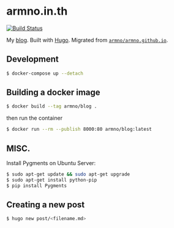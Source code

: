 # armno.in.th

[![Build Status](https://semaphoreci.com/api/v1/armno/blog/branches/master/badge.svg)](https://semaphoreci.com/armno/blog)

My [blog](https://armno.in.th). Built with [Hugo](https://gohugo.io/). Migrated from [`armno/armno.github.io`](https://github.com/armno/armno.github.io).

## Development

```sh
$ docker-compose up --detach
```

## Building a docker image

```sh
$ docker build --tag armno/blog .
```

then run the container

```sh
$ docker run --rm --publish 8000:80 armno/blog:latest
```

## MISC.

Install Pygments on Ubuntu Server:

```sh
$ sudo apt-get update && sudo apt-get upgrade
$ sudo apt-get install python-pip
$ pip install Pygments
```

## Creating a new post

```sh
$ hugo new post/<filename.md>
```
